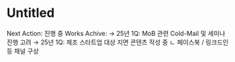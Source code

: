 # Untitled

Next Action: 진행 중
Works Achive: → 25년 1Q: MoB 관련 Cold-Mail 및 세미나 진행 고려
→ 25년 1Q: 제조 스타트업 대상 지면 콘텐츠 작성 중
 ㄴ 페이스북 / 링크드인 등 채널 구상